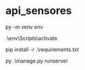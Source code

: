 # api_sensores

py -m venv env

.\env\Scripts\activate  

pip install -r .\requirements.txt

py .\manage.py runserver
